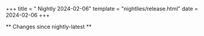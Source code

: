 +++
title = " Nightly 2024-02-06"
template = "nightlies/release.html"
date = 2024-02-06
+++

** Changes since nightly-latest **
